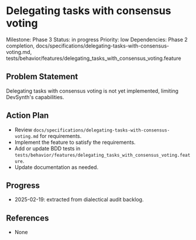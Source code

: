 # Delegating tasks with consensus voting
Milestone: Phase 3
Status: in progress
Priority: low
Dependencies: Phase 2 completion, docs/specifications/delegating-tasks-with-consensus-voting.md, tests/behavior/features/delegating_tasks_with_consensus_voting.feature

## Problem Statement
Delegating tasks with consensus voting is not yet implemented, limiting DevSynth's capabilities.


## Action Plan
- Review `docs/specifications/delegating-tasks-with-consensus-voting.md` for requirements.
- Implement the feature to satisfy the requirements.
- Add or update BDD tests in `tests/behavior/features/delegating_tasks_with_consensus_voting.feature`.
- Update documentation as needed.

## Progress
- 2025-02-19: extracted from dialectical audit backlog.

## References
- None
